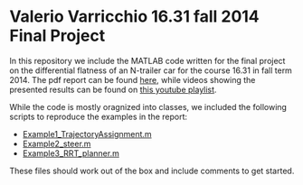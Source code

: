 Valerio Varricchio
16.31 fall 2014 Final Project
=============

In this repository we include the MATLAB code written for the final project on the differential flatness of an N-trailer car for the course 16.31 in fall term 2014. The pdf report can be found [here][1], while videos showing the presented results can be found on [this youtube playlist][5].

While the code is mostly oragnized into classes, we included the following scripts to reproduce the examples in the report:

* [Example1_TrajectoryAssignment.m][2]
* [Example2_steer.m][3]
* [Example3_RRT_planner.m][4]

These files should work out of the box and include comments to get started.


[1]: https://www.dropbox.com/s/axu2i2e4zju5f4u/16_31_project_report.pdf?dl=0
[2]: https://github.com/valeriovarricchio/16.31-project/blob/master/Example1_TrajectoryAssignment.m
[3]: https://github.com/valeriovarricchio/16.31-project/blob/master/Example2_steer.m
[4]: https://github.com/valeriovarricchio/16.31-project/blob/master/Example3_RRT_planner.m
[5]: https://www.youtube.com/playlist?list=PLS2sLVIXEIrQLoT5_VsF3BI9kj7cl6efa
